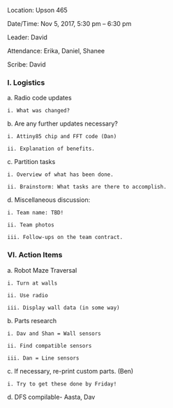 ﻿Location: Upson 465

Date/Time: Nov 5, 2017, 5:30 pm – 6:30 pm

Leader: David

Attendance: Erika, Daniel, Shanee

Scribe: David

### I. Logistics

  a. Radio code updates
  
	i. What was changed?
	
  b. Are any further updates necessary?
  
	i. Attiny85 chip and FFT code (Dan)
	
	ii. Explanation of benefits.
	
  c. Partition tasks
  
	i. Overview of what has been done.
	
	ii. Brainstorm: What tasks are there to accomplish.
	
  d. Miscellaneous discussion:
  
	i. Team name: TBD!
	
	ii. Team photos
	
	iii. Follow-ups on the team contract. 
	
 


### VI. Action Items

  a. Robot Maze Traversal
  
	i. Turn at walls
	
	ii. Use radio
	
	iii. Display wall data (in some way)
	
  b. Parts research
  
	i. Dav and Shan = Wall sensors
	
	ii. Find compatible sensors
	
	iii. Dan = Line sensors
	
  c. If necessary, re-print custom parts. (Ben)
  
	i. Try to get these done by Friday!
	
  d. DFS compilable- Aasta, Dav
  

